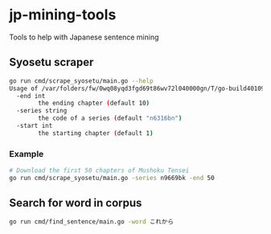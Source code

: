 # jp-mining-tools

Tools to help with Japanese sentence mining

## Syosetu scraper

```sh
go run cmd/scrape_syosetu/main.go --help
Usage of /var/folders/fw/0wq08yqd3fgd69t86wv72l040000gn/T/go-build4010932054/b001/exe/main:
  -end int
        the ending chapter (default 10)
  -series string
        the code of a series (default "n6316bn")
  -start int
        the starting chapter (default 1)
```

### Example

```sh
# Download the first 50 chapters of Mushoku Tensei
go run cmd/scrape_syosetu/main.go -series n9669bk -end 50
```

## Search for word in corpus

```sh
go run cmd/find_sentence/main.go -word これから
```
